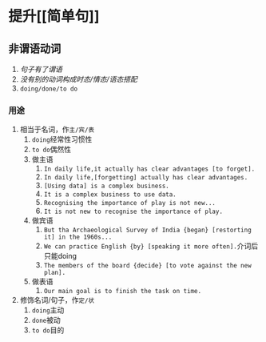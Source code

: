 # 提升[[简单句]]
## 非谓语动词
1. _句子有了谓语_
2. _没有别的动词构成时态/情态/语态搭配_
3. `doing/done/to do`
### 用途
1. 相当于名词，作`主/宾/表`
	1. `doing`经常性习惯性
	2. `to do`偶然性
	3. 做主语
		1. `In daily life,it actually has clear advantages [to forget].`
		2. `In daily life,[forgetting] actually has clear advantages.`
		3. `[Using data] is a complex business.`
		4. `It is a complex business to use data.`
		5. `Recognising the importance of play is not new...`
		6. `It is not new to recognise the importance of play.`
	4. 做宾语
		1. `But tha Archaeological Survey of India {began} [restorting it] in the 1960s...`
		2. `We can practice English {by} [speaking it more often].`介词后只能doing
		3. `The members of the board {decide} [to vote against the new plan].`
	5. 做表语
		1. `Our main goal is to finish the task on time.`
2. 修饰名词/句子，作`定/状`
	1. `doing`主动
	2. `done`被动
	3. `to do`目的